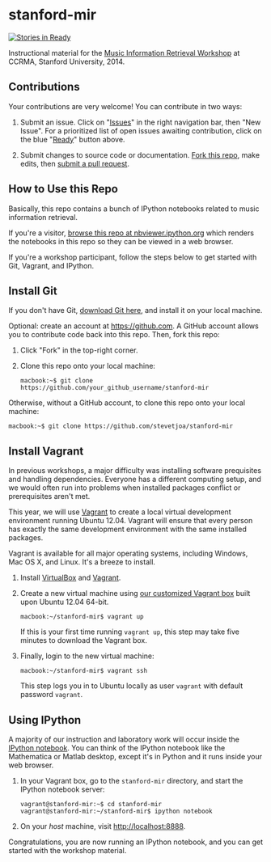 stanford-mir
============

[![Stories in Ready](https://badge.waffle.io/stevetjoa/stanford-mir.png?label=ready&title=Ready)](https://waffle.io/stevetjoa/stanford-mir)

Instructional material for the [Music Information Retrieval Workshop](https://ccrma.stanford.edu/workshops/music-information-retrieval-mir) at CCRMA, Stanford University, 2014.

Contributions
-------------

Your contributions are very welcome! You can contribute in two ways:

1. Submit an issue. Click on "[Issues](https://github.com/stevetjoa/stanford-mir/issues)" in the right navigation bar, then "New Issue".  For a prioritized list of open issues awaiting contribution, click on the blue "[Ready](https://waffle.io/stevetjoa/stanford-mir)" button above.

2. Submit changes to source code or documentation. [Fork this repo](https://help.github.com/articles/fork-a-repo), make edits, then [submit a pull request](https://help.github.com/articles/using-pull-requests).


How to Use this Repo
--------------------

Basically, this repo contains a bunch of IPython notebooks related to music information retrieval.

If you're a visitor, [browse this repo at nbviewer.ipython.org](http://nbviewer.ipython.org/github/stevetjoa/stanford-mir) which renders the notebooks in this repo so they can be viewed in a web browser.

If you're a workshop participant, follow the steps below to get started with Git, Vagrant, and IPython.


Install Git
-----------

If you don't have Git, [download Git here](http://git-scm.com), and install it on your local machine.

Optional: create an account at <https://github.com>. A GitHub account allows you to contribute code back into this repo. Then, fork this repo: 

1.  Click "Fork" in the top-right corner.

2.  Clone this repo onto your local machine:

        macbook:~$ git clone https://github.com/your_github_username/stanford-mir

Otherwise, without a GitHub account, to clone this repo onto your local machine:

    macbook:~$ git clone https://github.com/stevetjoa/stanford-mir


Install Vagrant
---------------

In previous workshops, a major difficulty was installing software prequisites and handling dependencies. Everyone has a different computing setup, and we would often run into problems when installed packages conflict or prerequisites aren't met. 

This year, we will use [Vagrant](http://vagrantup.com) to create a local virtual development environment running Ubuntu 12.04. Vagrant will ensure that every person has exactly the same development environment with the same installed packages. 

Vagrant is available for all major operating systems, including Windows, Mac OS X, and Linux. It's a breeze to install.

1.  Install [VirtualBox](https://www.virtualbox.org) and [Vagrant](http://vagrantup.com).

2.  Create a new virtual machine using [our customized Vagrant box](https://vagrantcloud.com/stevetjoa/stanford-mir) built upon Ubuntu 12.04 64-bit.

        macbook:~/stanford-mir$ vagrant up

    If this is your first time running `vagrant up`, this step may take five minutes to download the Vagrant box.

3.  Finally, login to the new virtual machine:

        macbook:~/stanford-mir$ vagrant ssh

    This step logs you in to Ubuntu locally as user `vagrant` with default password `vagrant`.


Using IPython
-------------

A majority of our instruction and laboratory work will occur inside the [IPython notebook](http://ipython.org/notebook.html). You can think of the IPython notebook like the Mathematica or Matlab desktop, except it's in Python and it runs inside your web browser.

1.  In your Vagrant box, go to the `stanford-mir` directory, and start the IPython notebook server:

        vagrant@stanford-mir:~$ cd stanford-mir
        vagrant@stanford-mir:~/stanford-mir$ ipython notebook

2.  On your *host* machine, visit <http://localhost:8888>. 

Congratulations, you are now running an IPython notebook, and you can get started with the workshop material.
